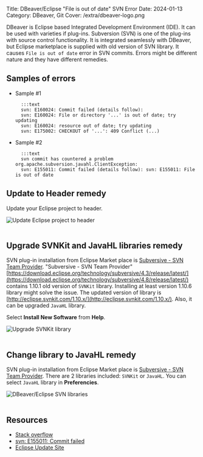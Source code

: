 Title: DBeaver/Eclipse "File is out of date" SVN Error
Date: 2024-01-13
Category: DBeaver, Git
Cover: /extra/dbeaver-logo.png

DBeaver is Eclipse based Integrated Development Environment (IDE). It can be used with varieties if plug-ins. Subversion (SVN) is one of the plug-ins with source control functionality. It is integrated seamlessly with DBeaver, but Eclipse marketplace is supplied with old version of SVN library. It causes `File is out of date` error in SVN commits. Errors might be different nature and they have different remedies.

## Samples of errors

* Sample #1

        :::text
        svn: E160024: Commit failed (details follow):
        svn: E160024: File or directory '...' is out of date; try updating
        svn: E160024: resource out of date; try updating
        svn: E175002: CHECKOUT of '...': 409 Conflict (...)

* Sample #2

        :::text
        svn commit has countered a problem org.apache.subversion.javahl.ClientException: 
        svn: E155011: Commit failed (details follow): svn: E155011: File is out of date

## Update to Header remedy

Update your Eclipse project to header.

![Update Eclipse project to header]({static}/images/dbeaver_eclipse_file_is_out_of_date_svn_error/update-eclipse-project-to-header.jpg)</br></br>

## Upgrade SVNKit and JavaHL libraries remedy

SVN plug-in installation from Eclipse Market place is [Subversive - SVN Team Provider](https://marketplace.eclipse.org/content/subversive-svn-team-provider). "Subversive - SVN Team Provider" [https://download.eclipse.org/technology/subversive/4.3/release/latest/](https://download.eclipse.org/technology/subversive/4.8/release/latest/) contains 1.10.1 old version of `SVNKit` library. Installing at least version 1.10.6 library might solve the issue. The updated version of library is [http://eclipse.svnkit.com/1.10.x/](http://eclipse.svnkit.com/1.10.x/). Also, it can be upgraded `JavaHL` library. 

Select **Install New Software** from **Help**.

![Upgrade SVNKit library]({static}/images/dbeaver_eclipse_file_is_out_of_date_svn_error/upgrade-svnkit-library.jpg)</br></br>

## Change library to JavaHL remedy

SVN plug-in installation from Eclipse Market place is [Subversive - SVN Team Provider](https://subclipse.github.io/updates/subclipse/4.3.x/). There are 2 libraries included: `SVNKit` or `JavaHL`. You can select `JavaHL` library in **Preferencies**.

![DBeaver/Eclipse SVN libraries]({static}/images/dbeaver_eclipse_file_is_out_of_date_svn_error/dbeaver-eclipse-svn-libraries.jpg)</br></br>

## Resources

* [Stack overflow](https://stackoverflow.com/questions/87950/how-do-you-overcome-the-svn-out-of-date-error)
* [svn: E155011: Commit failed](https://github.com/subclipse/subclipse/issues/237)
* [Eclipse Update Site](https://svnkit.com/download.php)
